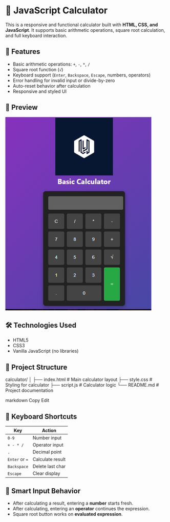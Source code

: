# 🔢 JavaScript Calculator

This is a responsive and functional calculator built with **HTML, CSS, and JavaScript**. It supports basic arithmetic operations, square root calculation, and full keyboard interaction.

## 🚀 Features

- Basic arithmetic operations: `+`, `-`, `*`, `/`
- Square root function (`√`)
- Keyboard support (`Enter`, `Backspace`, `Escape`, numbers, operators)
- Error handling for invalid input or divide-by-zero
- Auto-reset behavior after calculation
- Responsive and styled UI

## 📸 Preview

![Calculator Screenshot](Capture.png)

## 🛠 Technologies Used

- HTML5
- CSS3
- Vanilla JavaScript (no libraries)

## 📂 Project Structure

calculator/
│
├── index.html # Main calculator layout
├── style.css # Styling for calculator
├── script.js # Calculator logic
└── README.md # Project documentation

markdown
Copy
Edit

## 🔑 Keyboard Shortcuts

| Key         | Action           |
|-------------|------------------|
| `0-9`       | Number input     |
| `+ - * /`   | Operator input   |
| `.`         | Decimal point    |
| `Enter` or `=` | Calculate result |
| `Backspace` | Delete last char |
| `Escape`    | Clear display    |

## 🧠 Smart Input Behavior

- After calculating a result, entering a **number** starts fresh.
- After calculating, entering an **operator** continues the expression.
- Square root button works on **evaluated expression**.

